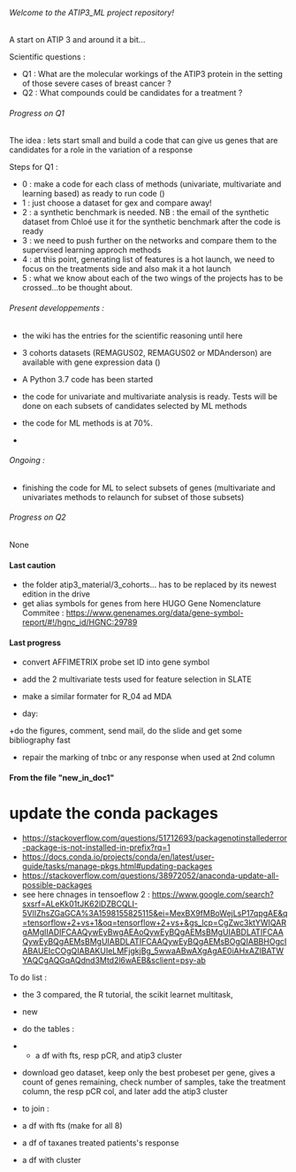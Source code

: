 ###### Welcome to the ATIP3_ML project repository!

A start on ATIP 3 and around it a bit...

Scientific questions : 

- Q1 : What are the molecular workings of the ATIP3 protein in the setting of those severe cases of breast cancer ?
- Q2 : What compounds could be candidates for a treatment ?



###### Progress on Q1

The idea : lets start small and build a code that can give us genes that are candidates for a role in the variation of a response

Steps for Q1 : 
- 0 : make a code for each class of methods (univariate, multivariate and learning based) as ready to run code ()
- 1 : just choose a dataset for gex and compare away! 
- 2 : a synthetic benchmark is needed. NB : the email of the synthetic dataset from Chloé use it for the synthetic benchmark after the code is ready 
- 3 : we need to push further on the networks and compare them to the supervised learning approch methods 
- 4 : at this point, generating list of features is a hot launch, we need to focus on the treatments side and also mak it a hot launch 
- 5 : what we know about each of the two wings of the projects has to be crossed...to be thought about.

###### Present developpements : 
- the wiki has the entries for the scientific reasoning until here
- 3 cohorts datasets (REMAGUS02, REMAGUS02 or MDAnderson) are available with gene expression data ()
- A Python 3.7 code has been started
- the code for univariate and multivariate analysis is ready. Tests will be done on each subsets of candidates selected by ML methods
- the code for ML methods is at 70%.

- 

###### Ongoing : 
- finishing the code for ML to select subsets of genes (multivariate and univariates methods to relaunch for subset of those subsets) 

###### Progress on Q2

None

#### Last caution
- the folder atip3_material/3_cohorts... has to be replaced by its newest edition in the drive
- get alias symbols for genes from here HUGO Gene Nomenclature Commitee : 
https://www.genenames.org/data/gene-symbol-report/#!/hgnc_id/HGNC:29789

#### Last progress 
- convert AFFIMETRIX probe set ID into gene symbol
- add the 2 multivariate tests used for feature selection in SLATE
- make a similar formater for R_04 ad MDA

- day:



+do the figures, comment, send mail, do the slide and get some bibliography fast

 + repair the marking of tnbc or any response when used at 2nd column



#### From the file "new_in_doc1"

# update the conda packages
- https://stackoverflow.com/questions/51712693/packagenotinstallederror-package-is-not-installed-in-prefix?rq=1
- https://docs.conda.io/projects/conda/en/latest/user-guide/tasks/manage-pkgs.html#updating-packages
- https://stackoverflow.com/questions/38972052/anaconda-update-all-possible-packages
- see here chnages in tensoeflow 2 : https://www.google.com/search?sxsrf=ALeKk01tJK62lDZBCQLI-5VlIZhsZGaGCA%3A1598155825115&ei=MexBX9fMBoWejLsP17qpgAE&q=tensorflow+2+vs+1&oq=tensorflow+2+vs+&gs_lcp=CgZwc3ktYWIQARgAMgIIADIFCAAQywEyBwgAEAoQywEyBQgAEMsBMgUIABDLATIFCAAQywEyBQgAEMsBMgUIABDLATIFCAAQywEyBQgAEMsBOgQIABBHOgcIABAUEIcCOgQIABAKUIeLMFjgkjBg_5wwaABwAXgAgAE0iAHxAZIBATWYAQCgAQGqAQdnd3Mtd2l6wAEB&sclient=psy-ab


To do list :
-  the 3 compared, the R tutorial, the scikit learnet multitask,
- new
- do the tables :
- - a df with fts, resp pCR, and atip3 cluster
- download geo dataset, keep only the best probeset per gene, gives a count of genes remaining, check number of samples,
take the treatment column, the resp pCR col, and later add the atip3 cluster

- to join :
- a df with fts (make for all 8)
- a df of taxanes treated patients's response
- a df with cluster